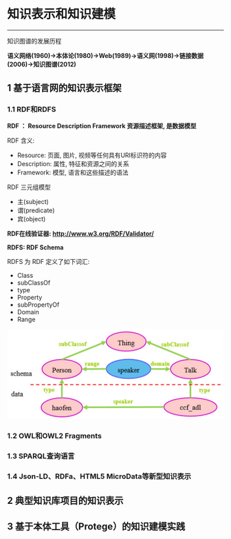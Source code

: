 # 知识表示和知识建模
---

知识图谱的发展历程

**语义网络(1960)->本体论(1980)->Web(1989)->语义网(1998)->链接数据(2006)->知识图谱(2012)**

## 1 基于语言网的知识表示框架

### 1.1 RDF和RDFS

**RDF ： Resource Description Framework 资源描述框架, 是数据模型**

RDF 含义:

- Resource: 页面, 图片, 视频等任何具有URI标识符的内容
- Description: 属性, 特征和资源之间的关系
- Framework: 模型, 语言和这些描述的语法

RDF 三元组模型

- 主(subject)
- 谓(predicate)
- 宾(object)

**RDF在线验证器: http://www.w3.org/RDF/Validator/**

**RDFS: RDF Schema**

RDFS 为 RDF 定义了如下词汇:

- Class
- subClassOf
- type
- Property
- subPropertyOf
- Domain
- Range

![](images/01.jpg)

### 1.2 OWL和OWL2 Fragments

### 1.3 SPARQL查询语言

### 1.4 Json-LD、RDFa、HTML5 MicroData等新型知识表示

## 2 典型知识库项目的知识表示

## 3 基于本体工具（Protege）的知识建模实践

